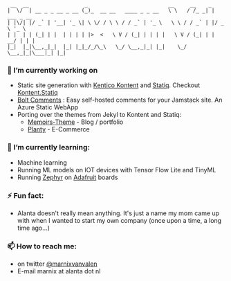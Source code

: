      __  __                  _                          __     __    _            
    |  \/  | __ _ _ __ _ __ (_)_  __ __   ____ _ _ __   \ \   / /_ _| | ___ _ __  
    | |\/| |/ _` | '__| '_ \| \ \/ / \ \ / / _` | '_ \   \ \ / / _` | |/ _ \ '_ \ 
    | |  | | (_| | |  | | | | |>  <   \ V / (_| | | | |   \ V / (_| | |  __/ | | |
    |_|  |_|\__,_|_|  |_| |_|_/_/\_\   \_/ \__,_|_| |_|    \_/ \__,_|_|\___|_| |_|
                                                                               

### 🔭 I’m currently working on

* Static site generation with [Kentico Kontent](https://kontent.ai/) and [Statiq](https://statiq.dev/framework/). Checkout [Kontent.Statiq](https://github.com/alanta/Kontent.Statiq)
* [Bolt Comments](https://github.com/alanta/bolt-comments) : Easy self-hosted comments for your Jamstack site. An Azure Static WebApp 
* Porting over the themes from Jekyl to Kontent and Statiq:
  * [Memoirs-Theme](https://github.com/alanta/Memoirs-Theme) - Blog / portfolio
  * [Planty](https://github.com/alanta/kontent-statiq-theme-planty) - E-Commerce

### 🌱 I’m currently learning:

* Machine learning
* Running ML models on IOT devices with Tensor Flow Lite and TinyML
* Running [Zephyr](https://www.zephyrproject.org/) on [Adafruit](https://github.com/adafruit) boards 

### ⚡ Fun fact:

* Alanta doesn't really mean anything. It's just a name my mom came up with when I wanted to start my own company (once upon a time, a long time ago...)

### 📫 How to reach me:

* on twitter [@marnixvanvalen](https://twitter.com/marnixvanvalen)
* E-mail marnix at alanta dot nl

<!--
**alanta/alanta** is a ✨ _special_ ✨ repository because its `README.md` (this file) appears on your GitHub profile.

Here are some ideas to get you started:

- 🔭 I’m currently working on ...
- 🌱 I’m currently learning ...
- 👯 I’m looking to collaborate on ...
- 🤔 I’m looking for help with ...
- 💬 Ask me about ...
- 📫 How to reach me: ...
- 😄 Pronouns: ...
- ⚡ Fun fact: ...
-->
